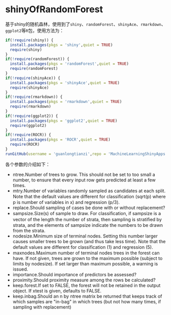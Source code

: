 # shinyOfRandomForest
基于shiny的随机森林，使用到了`shiny`、`randomForest`、`shinyAce`、`rmarkdown`、`ggplot2`等`R`包，使用方法为：
```R
if(!require(shiny)) {
  install.packages(pkgs = 'shiny',quiet = TRUE)
  require(shiny)
}
if(!require(randomForest)) {
  install.packages(pkgs = 'randomForest',quiet = TRUE)
  require(randomForest)
}
if(!require(shinyAce)) {
  install.packages(pkgs = 'shinyAce',quiet = TRUE)
  require(shinyAce)
}
if(!require(rmarkdown)) {
  install.packages(pkgs = 'rmarkdown',quiet = TRUE)
  require(rmarkdown)
}
if(!require(ggplot2)) {
  install.packages(pkgs = 'ggplot2',quiet = TRUE)
  require(ggplot2)
}
if(!require(ROCR)) {
  install.packages(pkgs = 'ROCR',quiet = TRUE)
  require(ROCR)
}
runGitHub(username = 'guanlongtianzi',repo = 'MachineLearningShinyApps',subdir ='RandomForest') 
```
各个参数的介绍如下：
- ntree.Number of trees to grow. This should not be set to too small a number, to ensure that every input row gets predicted at least a few times.
- mtry.Number of variables randomly sampled as candidates at each split. Note that the default values are different for classiﬁcation (sqrt(p) where p is number of variables in x) and regression (p/3).
- replace.Should sampling of cases be done with or without replacement?
- sampsize.Size(s) of sample to draw. For classiﬁcation, if sampsize is a vector of the length the number of strata, then sampling is stratiﬁed by strata, and the elements of sampsize indicate the numbers to be drawn from the strata.
- nodesize.Minimum size of terminal nodes. Setting this number larger causes smaller trees to be grown (and thus take less time). Note that the default values are different for classiﬁcation (1) and regression (5).
- maxnodes.Maximum number of terminal nodes trees in the forest can have. If not given, trees are grown to the maximum possible (subject to limits by nodesize). If set larger than maximum possible, a warning is issued.
- importance.Should importance of predictors be assessed?
- proximity.Should proximity measure among the rows be calculated?
- keep.forest.If set to FALSE, the forest will not be retained in the output object. If xtest is given, defaults to FALSE.
- keep.inbag.Should an n by ntree matrix be returned that keeps track of which samples are "in-bag" in which trees (but not how many times, if sampling with replacement)
